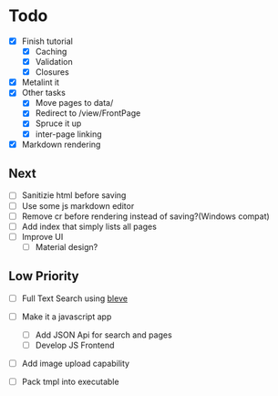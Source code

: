 # Todo

- [X] Finish tutorial
	- [X] Caching
	- [X] Validation
	- [X] Closures
- [X] Metalint it
- [X] Other tasks
	- [X] Move pages to data/
	- [X] Redirect to /view/FrontPage
	- [X] Spruce it up
	- [X] inter-page linking
- [X] Markdown rendering

## Next

- [ ] Sanitizie html before saving
- [ ] Use some js markdown editor
- [ ] Remove cr before rendering instead of saving?(Windows compat)
- [ ] Add index that simply lists all pages
- [ ] Improve UI
	- [ ] Material design?

## Low Priority

- [ ] Full Text Search using [bleve](http://www.blevesearch.com/)
- [ ] Make it a javascript app
	- [ ] Add JSON Api for search and pages
	- [ ] Develop JS Frontend
- [ ] Add image upload capability
- [ ] Pack tmpl into executable

